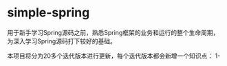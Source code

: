 # simple-spring
用于新手学习Spring源码之前，熟悉Spring框架的业务和运行的整个生命周期，为深入学习Spring源码打下较好的基础。

本项目将分为20多个迭代版本进行更新，每个迭代版本都会新增一个知识点：
    1-